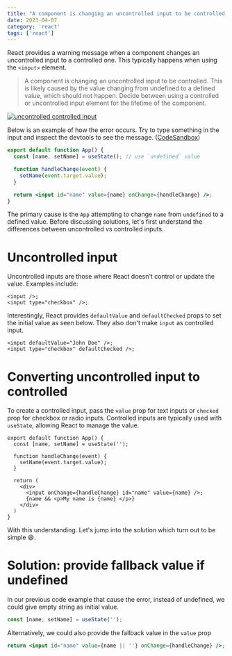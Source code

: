 ```yaml
---
title: "A component is changing an uncontrolled input to be controlled. "
date: 2023-04-07
category: 'react'
tags: ['react']
---
```


React provides a warning message when a component changes an uncontrolled input to a controlled one. This typically happens when using the `<input>` element.

> A component is changing an uncontrolled input to be controlled. This is likely caused by the value changing from undefined to a defined value, which should not happen. Decide between using a controlled or uncontrolled input element for the lifetime of the component.

[![uncontrolled controlled input](/images/2023/uncontroller-controlled-warning-message.jpg)](/images/2023/uncontroller-controlled-warning-message.jpg "uncontrolled controlled input")

Below is an example of how the error occurs. Try to type something in the input and inspect the devtools to see the message. (<a href="https://codesandbox.io/s/react-uncontrolled-controlled-warning-message-c60ewi?file=/src/App.js" target="_blank">CodeSandbox</a>)

```jsx
export default function App() {
  const [name, setName] = useState(); // use `undefined` value

  function handleChange(event) {
    setName(event.target.value);
  }

  return <input id="name" value={name} onChange={handleChange} />;
}
```

The primary cause is the `App` attempting to change `name` from `undefined` to a defined value.
Before discussing solutions, let's first understand the differences between uncontrolled vs controlled inputs.

# Uncontrolled input

Uncontrolled inputs are those where React doesn't control or update the value. Examples include:

```tsx
<input />;
<input type="checkbox" />;
```

Interestingly, React provides `defaultValue` and `defaultChecked` props to set the initial value as seen below. They also don't make `input` as controlled input.

```tsx
<input defaultValue="John Doe" />;
<input type="checkbox" defaultChecked />;
```

# Converting uncontrolled input to controlled

To create a controlled input, pass the `value` prop for text inputs or `checked` prop for checkbox or radio inputs.
Controlled inputs are typically used with `useState`, allowing React to manage the value.

```tsx
export default function App() {
  const [name, setName] = useState('');

  function handleChange(event) {
    setName(event.target.value);
  }

  return (
    <div>
      <input onChange={handleChange} id="name" value={name} />;
      {name && <p>My name is {name} </p>}
    </div>
  )
}
```

With this understanding. Let's jump into the solution which turn out to be simple 😄.

# Solution: provide fallback value if undefined

In our previous code example that cause the error, instead of undefined, we could give empty string as initial value.

```jsx
const [name, setName] = useState('');
```

Alternatively, we could also provide the fallback value in the `value` prop

```jsx
return <input id="name" value={name || ''} onChange={handleChange} />;
```
